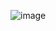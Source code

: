 ![image](https://github.com/ilrexho2011/Project-EULER-Possible-Solutions-Problems-201_to_300/assets/61479363/6cee2909-3bd0-43fe-9d79-dacaa80c98b4)

